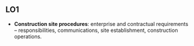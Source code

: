 ## LO1
- **Construction site procedures**: enterprise and contractual requirements – responsibilities, communications, site establishment, construction operations.
